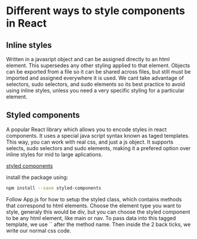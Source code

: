 # Different ways to style components in React

## Inline styles
Written in a javasript object and can be assigned directly to an html element. This supersedes any other styling applied to that element. Objects can be exported from a file so it can be shared across files, but still must be imported and assigned everywhere it is used. We cant take advantage of selectors, sudo selectors, and sudo elements so its best practice to avoid using inline styles, unless you need a very specific styling for a particular element.

## Styled components
A popular React library which allows you to encode styles in react components. It uses a special java script syntax known as taged templates. This way, you can work with real css, and just a js object. It supports selects, sudo selectors and sudo elements, making it a prefered option over inline styles for mid to large aplications. 

[styled components](https://styled-components.com/)

install the package using:

````bash 
npm install --save styled-components
````

Follow App.js for how to setup the styled class, which contains methods that correspond to html elements. Choose the element type you want to style, generaly this would be div, but you can choose the styled component to be any html element, like main or nav. To pass data into this tagged template, we use `` after the method name. Then inside the 2 back ticks, we write our normal css code.